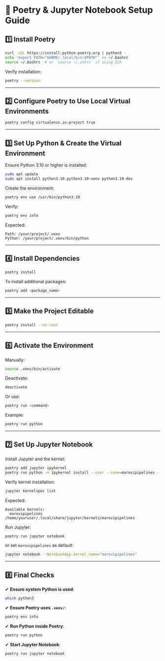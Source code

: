 # **📌 Poetry & Jupyter Notebook Setup Guide**

## **1️⃣ Install Poetry**
```bash
curl -sSL https://install.python-poetry.org | python3 -
echo 'export PATH="$HOME/.local/bin:$PATH"' >> ~/.bashrc
source ~/.bashrc  # or `source ~/.zshrc` if using Zsh
```
Verify installation:
```bash
poetry --version
```

---

## **2️⃣ Configure Poetry to Use Local Virtual Environments**
```bash
poetry config virtualenvs.in-project true
```

---

## **3️⃣ Set Up Python & Create the Virtual Environment**
Ensure Python 3.10 or higher is installed:
```bash
sudo apt update
sudo apt install python3.10 python3.10-venv python3.10-dev
```
Create the environment:
```bash
poetry env use /usr/bin/python3.10
```
Verify:
```bash
poetry env info
```
Expected:
```
Path: /your/project/.venv
Python: /your/project/.venv/bin/python
```

---

## **4️⃣ Install Dependencies**
```bash
poetry install
```
To install additional packages:
```bash
poetry add <package_name>
```

---

## **5️⃣ Make the Project Editable**
```bash
poetry install --no-root
```

---

## **6️⃣ Activate the Environment**
Manually:
```bash
source .venv/bin/activate
```
Deactivate:
```bash
deactivate
```
Or use:
```bash
poetry run <command>
```
Example:
```bash
poetry run python
```

---

## **7️⃣ Set Up Jupyter Notebook**
Install Jupyter and the kernel:
```bash
poetry add jupyter ipykernel
poetry run python -m ipykernel install --user --name=marovipipelines --display-name "Python (MaroviPipelines)"
```
Verify kernel installation:
```bash
jupyter kernelspec list
```
Expected:
```
Available kernels:
  marovipipelines    /home/youruser/.local/share/jupyter/kernels/marovipipelines
```

Run Jupyter:
```bash
poetry run jupyter notebook
```
or set `marovipipelines` as default:
```bash
jupyter notebook --NotebookApp.kernel_name="marovipipelines"
```

---

## **8️⃣ Final Checks**
✔ **Ensure system Python is used**:
```bash
which python3
```
✔ **Ensure Poetry uses `.venv/`**:
```bash
poetry env info
```
✔ **Run Python inside Poetry**:
```bash
poetry run python
```
✔ **Start Jupyter Notebook**:
```bash
poetry run jupyter notebook
``` 